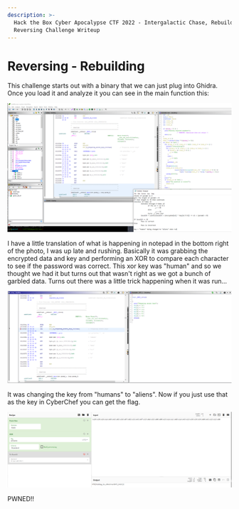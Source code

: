 ```yaml
---
description: >-
  Hack the Box Cyber Apocalypse CTF 2022 - Intergalactic Chase, Rebuilding
  Reversing Challenge Writeup
---
```


# Reversing - Rebuilding

This challenge starts out with a binary that we can just plug into Ghidra. Once you load it and analyze it you can see in the main function this:

![](../../.gitbook/assets/rebuildingTranslation.PNG)

I have a little translation of what is happening in notepad in the bottom right of the photo, I was up late and rushing. Basically it was grabbing the encrypted data and key and performing an XOR to compare each character to see if the password was correct. This xor key was "human" and so we thought we had it but turns out that wasn't right as we got a bunch of garbled data. Turns out there was a little trick happening when it was run...

![](../../.gitbook/assets/rebuildingLittleTrick.PNG)

It was changing the key from "humans" to "aliens". Now if you just use that as the key in CyberChef you can get the flag.

![](../../.gitbook/assets/rebuildingFlag.PNG)

PWNED!!
